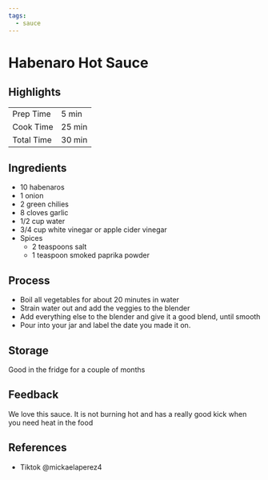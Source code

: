 ```yaml
---
tags:
  - sauce
---
```


# Habenaro Hot Sauce

## Highlights

| | |
|----|-----|
| Prep Time             | 5 min     |
| Cook Time             | 25 min    |
| Total Time            | 30 min    |

## Ingredients

* 10 habenaros
* 1 onion
* 2 green chilies
* 8 cloves garlic
* 1/2 cup water
* 3/4 cup white vinegar or apple cider vinegar
* Spices
    * 2 teaspoons salt
    * 1 teaspoon smoked paprika powder

## Process

* Boil all vegetables for about 20 minutes in water
* Strain water out and add the veggies to the blender
* Add everything else to the blender and give it a good blend, until smooth
* Pour into your jar and label the date you made it on.

## Storage

Good in the fridge for a couple of months

## Feedback

We love this sauce. It is not burning hot and has a really good kick when you need heat in the food

## References

* Tiktok @mickaelaperez4
